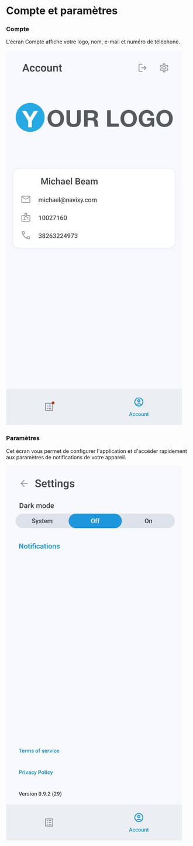 # Compte et paramètres

### Compte

L'écran Compte affiche votre logo, nom, e-mail et numéro de téléphone.

![1c444a00b2f6457d85aa8f8bbd929cb2.jpg](attachments/1c444a00b2f6457d85aa8f8bbd929cb2.jpg)

### Paramètres

Cet écran vous permet de configurer l'application et d'accéder rapidement aux paramètres de notifications de votre appareil.

![57c8d21ed27a47a395679a4be8519426.jpg](attachments/57c8d21ed27a47a395679a4be8519426.jpg)